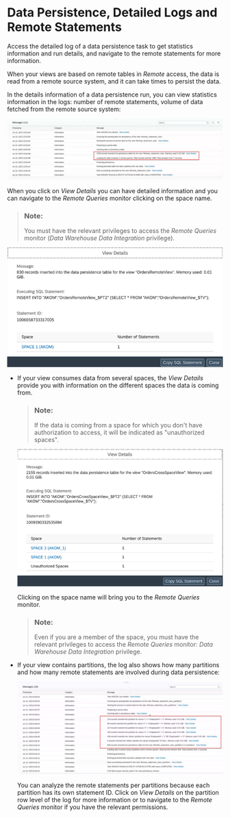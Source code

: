<!-- loio9eb35ee11f9747fd9d6381ccd26a442e -->

# Data Persistence, Detailed Logs and Remote Statements

Access the detailed log of a data persistence task to get statistics information and run details, and navigate to the remote statements for more information.

When your views are based on remote tables in *Remote* access, the data is read from a remote source system, and it can take times to persist the data.

In the details information of a data persistence run, you can view statistics information in the logs: number of remote statements, volume of data fetched from the remote source system:

![](images/Example_of_a_Log_with_Remote_Queries_Information_13d5f7a.png)

When you click on *View Details* you can have detailed information and you can navigate to the *Remote Queries* monitor clicking on the space name.

> ### Note:  
> You must have the relevant privileges to access the *Remote Queries* monitor \(*Data Warehouse Data Integration* privilege\).

![](images/Remote_Queries_Logs_View_Details_f7e1cd0.png)

-   If your view consumes data from several spaces, the *View Details* provide you with information on the different spaces the data is coming from.

    > ### Note:  
    > If the data is coming from a space for which you don't have authorization to access, it will be indicated as "unauthorized spaces".

    ![](images/View_Details_Space_e1d3997.png)

    Clicking on the space name will bring you to the *Remote Queries* monitor.

    > ### Note:  
    > Even if you are a member of the space, you must have the relevant privileges to access the *Remote Queries* monitor: *Data Warehouse Data Integration* privilege.

-   If your view contains partitions, the log also shows how many partitions and how many remote statements are involved during data persistence:

    ![](images/Example_of_Remote_Queries_Logs_with_Partitions_926411f.png)

    You can analyze the remote statements per partitions because each partition has its own statement ID. Click on *View Details* on the partition row level of the log for more information or to navigate to the *Remote Queries* monitor if you have the relevant permissions.




